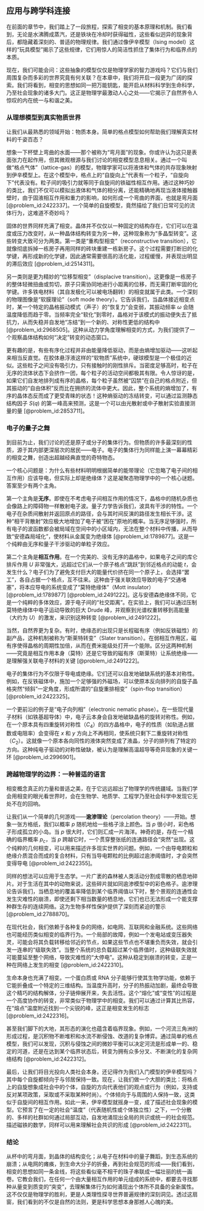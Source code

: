 ## 应用与跨学科连接

在前面的章节中，我们踏上了一段旅程，探索了相变的基本原理和机制。我们看到，无论是水沸腾成蒸汽，还是铁块在冷却时获得磁性，这些看似迥异的现象背后，都隐藏着深刻的、普适的物理规律。我们通过像伊辛模型（Ising model）这样的“玩具模型”揭示了这些规律，它们用惊人的简洁性抓住了集体行为和临界点的本质。

现在，我们可能会问：这些抽象的模型仅仅是物理学家的智力游戏吗？它们与我们周围复杂而多彩的世界究竟有何关联？在本章中，我们将开启一段更为广阔的探索。我们将看到，相变的思想如同一把万能钥匙，能开启从材料科学到生命科学，乃至社会现象的诸多大门。这正是物理学最激动人心之处——它揭示了自然界令人惊叹的内在统一与和谐之美。

### 从理想模型到真实物质世界

让我们从最熟悉的领域开始：物质本身。简单的格点模型如何帮助我们理解真实材料的千姿百态？

想象一下杯壁上弯曲的水面——那个被称为“弯月面”的现象。你或许认为这只是表面张力在起作用，但其微观根源与我们讨论的相变模型息息相关。通过一个叫做“格点气体”（lattice-gas）的模型，物理学家可以将液体和气体的共存现象映射到伊辛模型上。在这个模型中，格点上的“自旋向上”代表有一个粒子，“自旋向下”代表没有。粒子间的吸引力就等同于自旋间的铁磁性相互作用。通过这种巧妙的类比，我们不仅可以模拟出液体和气体的相分离，还能精确地再现当液体接触器壁时，由于固液相互作用和重力的影响，如何形成一个弯曲的界面，也就是弯月面 [@problem_id:2422337]。一个简单的自旋模型，竟然描绘了我们日常可见的流体行为，这难道不奇妙吗？

固体的世界同样充满了相变。晶体并不仅仅以一种固定的结构存在，它们可以在温度或压力改变时，从一种晶体结构转变为另一种，这种现象称为“多晶型转变”。这些转变大致可分为两类。第一类是“重构型相变”（reconstructive transition），它就像彻底拆掉一栋房子再用同样的砖块重建一栋新房子。这个过程需要打断旧的化学键，再形成新的化学键，因此通常需要很高的活化能，过程缓慢，并表现出明显的滞后效应 [@problem_id:2514311]。

另一类则是更为精妙的“位移型相变”（displacive transition）。这更像是一栋房子的整体轻微扭曲或剪切，原子只需协同地进行小距离的位移，而无需打断牢固的化学键。许多铁电材料（其自发极化可以被电场翻转）的相变就属于此类。一个深刻的物理图像是“软膜理论”（soft mode theory）。它告诉我们，当晶体接近相变点时，某一个特定的晶格振动模式（声子）的“恢复力”会变弱，其振动频率 $\omega$ 会随温度降低而趋于零。当频率完全“软化”到零时，晶格对于该模式的振动便失去了抵抗力，从而失稳并自发地“冻结”到一个新的、对称性更低的结构中 [@problem_id:2968505]。这种从动力学角度理解相变的方式，为我们提供了一个观察晶体结构如何“决定”转变的动态窗口。

更有趣的是，有些有序化过程并非由能量降低驱动，而是由熵增加驱动——这听起来相当反直觉。在胶体悬浮液这样的“软物质”系统中，硬球模型是一个极佳的近似。这些粒子之间没有吸引力，只有接触时的刚性排斥。当密度足够高时，粒子在无序的流体状态下会挤作一团，每个粒子的活动空间都极其有限。令人惊讶的是，如果它们自发地排列成有序的晶格，每个粒子虽然被“囚禁”在自己的格点附近，但其振动的“自由体积”反而比在拥挤的流体中更大。因此，整个系统的熵增加了，有序的晶体态反而成了更受青睐的状态！这种熵驱动的冻结转变，可以通过监测静态结构因子 $S(q)$ 的第一峰高来预测，这是一个可以由光散射或中子散射实验直接测量的量 [@problem_id:2853711]。

### 电子的量子之舞

到目前为止，我们讨论的还是原子或分子的集体行为。但物质的许多最深刻的性质，源于其内部更深层次的居民——电子。电子的集体行为同样能上演一幕幕精彩的相变之舞，创造出超越经典直觉的奇特物态。

一个核心问题是：为什么有些材料明明根据简单的能带理论（它忽略了电子间的相互作用）应该导电，但实际上却是绝缘体？这是凝聚态物理学中的一个核心谜题。答案至少有两个主角。

第一个主角是**无序**。即使在不考虑电子间相互作用的情况下，晶格中的随机杂质也会像路上的障碍物一样散射电子波。量子力学告诉我们，波具有干涉的特性。一个电子在杂质间散射并返回原点的路径，会与其时间反演的路径发生相长干涉。这种“相干背散射”效应极大地增加了电子被“困在”原地的概率。当无序足够强时，所有电子的波函数都会被局域在空间中的小区域内，无法在整个材料中传播，从而导致“安德森局域化”，使材料从金属变为绝缘体 [@problem_id:1789877]。这是一个纯粹由无序和量子干涉驱动的单粒子效应。

第二个主角是**相互作用**。在一个完美的、没有无序的晶格中，如果电子之间的库仑排斥作用 $U$ 非常强大，远超过它们从一个原子格点“跳跃”到邻近格点的动能 $t$，会发生什么？电子们为了避免支付巨大的能量代价挤在同一个原子上，会选择“罢工”，各自占据一个格点，互不往来。这种由于强关联效应导致的电子“交通堵塞”，将本应导电的系统变成了“莫特绝缘体”（Mott insulator）[@problem_id:1789877] [@problem_id:2491222]。这与安德森绝缘体不同，它是一个纯粹的多体效应，源于电子间的“社交距离”。在实验上，我们可以通过压制莫特绝缘体中电子运动导致的巨大 Drude 峰，并观察到光谱权重转移到高能量（大约为 $U$）的激发，来识别这种转变 [@problem_id:2491222]。

当然，自然界更为复杂。有时，绝缘态的出现只是长程磁有序（例如反铁磁性）的副产品，这种机制被称为“斯莱特转变”（Slater transition）。在弱相互作用区，磁有序使得晶格的周期性加倍，从而在费米能级处打开一个能隙。区分这两种机制——究竟是相互作用本身（莫特）还是它导致的磁有序（斯莱特）让系统绝缘——是理解强关联电子材料的关键 [@problem_id:2491222]。

电子的集体行为不仅限于导电或绝缘。它们还可以自发地破缺系统的基本对称性。例如，在反铁磁体中，施加一个足够强的外磁场，可以使原本反向排列的自旋子晶格突然“倾斜”一定角度，形成所谓的“自旋重排相变”（spin-flop transition）[@problem_id:2422325]。

一个更前沿的例子是“电子向列相”（electronic nematic phase）。在一些现代量子材料（如铁基超导体）中，电子云本身会自发地破缺晶格的旋转对称性。例如，在一个原本具有四重旋转对称性（$C_4$）的四方晶格中，电子的性质（如轨道占据数或电阻率）会变得在 $x$ 和 $y$ 方向上不再相同，使系统只剩下二重旋转对称性（$C_2$）。这就像一个原本各向同性的液体突然变成了液晶，分子的排列有了特定的方向。这种纯电子驱动的对称性破缺，被认为是理解高温超导等奇异现象的关键一环 [@problem_id:2996901]。

### 跨越物理学的边界：一种普适的语言

相变概念真正的力量和普适之美，在于它远远超出了物理学的传统疆域。当我们学会用相变的眼光看世界时，会在生物学、地质学、工程学乃至社会科学中发现它无处不在的回响。

让我们从一个简单的几何游戏——**逾渗理论**（percolation theory）——开始。想象一张方格纸，我们以概率 $p$ 随机地给一些格子涂上颜色。当 $p$ 很小时，彩色格子形成孤立的小岛。当 $p$ 很大时，它们则汇成一片海洋。神奇的是，存在一个精确的临界概率 $p_c$，当 $p$ 跨越它时，一个贯穿整张纸的连通路径会“突然”出现。这个纯粹的几何相变，可以用来描述许多现实世界的问题。例如，一个由导电颗粒和绝缘介质混合而成的复合材料，只有当导电颗粒的比例超过逾渗阈值时，才会突然变得导电 [@problem_id:2422355]。

同样的想法可以应用于生态学。一片广袤的森林被人类活动分割成零散的栖息地碎片。对于生活在其中的动物来说，这些碎片就如同逾渗模型中的彩色格子。逾渗理论告诉我们，当栖息地的覆盖率降低到某个临界阈值以下时，整个景观的连通性会发生灾难性的崩溃，即使还剩下相当数量的栖息地，它们也已无法形成一个能支撑种群生存的连续网络。这为生物多样性保护提供了深刻而紧迫的警示 [@problem_id:2788870]。

在现代社会，我们依赖于各种复杂的网络，如电网、互联网和金融系统。这些网络也可能经历类似相变的临界行为。一个局部的故障，例如一个发电站或变压器失灵，可能会将其负载转移给邻近的节点，如果这些节点也不堪重负而失效，就会引发一连串的“级联失效”。当整个系统的总负载超过某个临界值时，这种级联失效就可能蔓延至整个网络，导致灾难性的“大停电”。这种从稳定到崩溃的转变，正是一种在网络上发生的相变 [@problem_id:2422310]。

生命本身也充满了相变。一个蛋白质或 RNA 分子能够行使其生物学功能，依赖于它能折叠成一个特定的三维结构。当温度升高时，分子的热振动加剧，最终会导致这个精巧的结构解体，分子链伸展开来，失去活性。这个“熔化”或“变性”的过程是一个高度协作的转变，非常类似于物理学中的相变。我们可以通过计算其比热容，在“熔点”温度附近找到一个尖锐的峰，这正是相变发生的标志 [@problem_id:2422316]。

甚至我们脚下的大地，其形态的演化也蕴含着临界现象。例如，一个河流三角洲的形成过程，是沉积物不断堆积和水流不断侵蚀、改道的复杂博弈。通过简单的格点模型，我们可以发现，沉积与侵蚀之间的微妙平衡可以决定河流是形成单一的、稳定的河道，还是在达到某个临界状态后，转变为拥有众多分叉、不断演化的复杂网络结构 [@problem_id:2422312]。

最后，让我们将目光投向人类社会本身。还记得作为我们入门模型的伊辛模型吗？其中每个自旋都倾向于与邻居保持一致。现在，让我们做一个大胆的类比：将格点上的自旋想象成社会中的个体，自旋的方向代表他们的观点或行为（例如，支持或反对某项政策，采取或不采取某种时尚）。个体倾向于与周围的人保持一致，这类似于自旋间的相互作用。如此一来，伊辛模型就摇身一变，成了描述社会现象的模型。它预言了在一定的社会“温度”（代表随机性或个体独立性）之下，一个分散的、多样的社群如何通过局部互动，自发地涌现出全局的共识或统一的社会规范。描述磁铁的数学，同样可以用来理解社会共识的形成 [@problem_id:2422311]。

### 结论

从杯中的弯月面，到晶体的结构变化；从电子在材料中的量子舞蹈，到生态系统的崩溃；从电网的瘫痪，到生命大分子的折叠，再到社会规范的形成——我们看到，相变的思想如同一条金线，将这些看似毫不相干的珠子串联成一幅壮丽的统一画卷。它教会我们，在任何一个由大量相互作用的单元组成的系统中，都要去寻找那种从量变到质变的“突变”，去理解集体行为如何涌现出个体所不具备的全新属性。这不仅仅是物理学的胜利，更是人类理性探寻世界普遍规律的深刻洞见。透过这扇窗，我们看到的不仅是自然的法则，更是科学思想本身那撼人心魄的美。